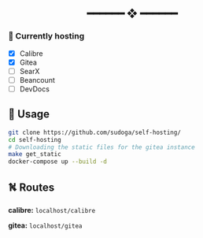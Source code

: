 <h2 align="center"> ━━━━━━  ❖  ━━━━━━ </h2>

### 📝 Currently hosting

- [X] Calibre
- [X] Gitea
- [ ] SearX
- [ ] Beancount
- [ ] DevDocs

## 🔧 Usage

```sh
git clone https://github.com/sudoga/self-hosting/
cd self-hosting
# Downloading the static files for the gitea instance
make get_static 
docker-compose up --build -d
```

## ⛕ Routes

**calibre:** `localhost/calibre`

**gitea:** `localhost/gitea`
